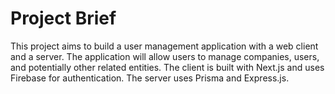 # Project Brief

This project aims to build a user management application with a web client and a server. The application will allow users to manage companies, users, and potentially other related entities. The client is built with Next.js and uses Firebase for authentication. The server uses Prisma and Express.js.
